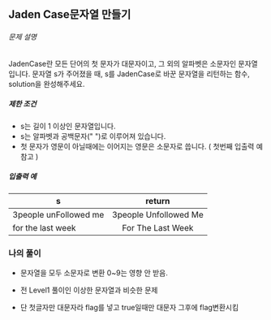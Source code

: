 ## Jaden Case문자열 만들기

###### 문제 설명

JadenCase란 모든 단어의 첫 문자가 대문자이고, 그 외의 알파벳은 소문자인 문자열입니다. 문자열 s가 주어졌을 때, s를 JadenCase로 바꾼 문자열을 리턴하는 함수, solution을 완성해주세요.

##### 제한 조건

- s는 길이 1 이상인 문자열입니다.
- s는 알파벳과 공백문자(" ")로 이루어져 있습니다.
- 첫 문자가 영문이 아닐때에는 이어지는 영문은 소문자로 씁니다. ( 첫번째 입출력 예 참고 )

##### 입출력 예

| s                     |        return         |
| --------------------- | :-------------------: |
| 3people unFollowed me | 3people Unfollowed Me |
| for the last week     |   For The Last Week   |

### 나의 풀이

- 문자열을 모두 소문자로 변환 0~9는 영향 안 받음.

- 전 Level1 풀이인 이상한 문자열과 비슷한 문제
- 단 첫글자만 대문자라 flag를 넣고 true일때만 대문자 그후에 flag변환시킴